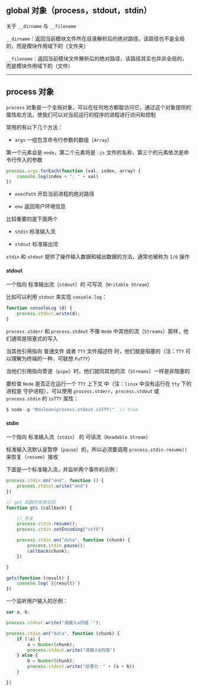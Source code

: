 ## global 对象（process，stdout，stdin）

关于 ```__dirname``` 与 ```__filename```

```__dirname```：返回当前模块文件所在目录解析后的绝对路径，该路径也不是全局的，而是模块作用域下的（文件夹）

```__filename```：返回当前模块文件解析后的绝对路径，该路径其实也并非全局的，而是模块作用域下的（文件）


----

## process 对象

`process` 对象是一个全局对象，可以在任何地方都能访问它，通过这个对象提供的属性和方法，使我们可以对当前运行的程序的进程进行访问和控制

常用的有以下几个方法：

* `argv` 一组包含命令行参数的数组（`Array`）

第一个元素会是 `node`，第二个元素将是 `.js` 文件的名称，第三个的元素依次是命令行传入的参数

```js
process.argv.forEach(function (val, index, array) {
    console.log(index + ": " + val)
})
```

* `execPath` 开启当前进程的绝对路径

* `env` 返回用户环境信息

比较重要的是下面两个

* `stdin` 标准输入流

* `stdout` 标准输出流

`stdin` 和 `stdout` 提供了操作输入数据和输出数据的方法，通常也被称为 `I/O` 操作

#### stdout

一个指向 标准输出流（`stdout`）的 可写流（`Writable Stream`）

比如可以利用 `stdout` 来实现 `console.log`：

```js
function consoleLog (d) {
    process.stdout.write(d);
}
```

`process.stderr` 和 `process.stdout` 不像 `Node` 中其他的流（`Streams`）那样，他们通常是阻塞式的写入

当其他引用指向 普通文件 或者 `TTY` 文件描述符 时，他们就是阻塞的（注：`TTY` 可以理解为终端的一种，可联想 `PuTTY`）

当他们引用指向管道（`pipe`）时，他们就同其他的流（`Streams`）一样是非阻塞的

要检查 `Node` 是否正在运行一个 `TTY` 上下文 中（注：`linux` 中没有运行在 `tty` 下的进程是 守护进程），可以使用 `process.stderr`，`process.stdout` 或 `process.stdin` 的 `isTTY` 属性：

```js
$ node -p "Boolean(process.stdout.isTTY)"  // true
```

#### stdin

一个指向 标准输入流（`stdin`） 的 可读流（`Readable Stream`）

标准输入流默认是暂停（`pause`）的，所以必须要调用 `process.stdin.resume()` 来恢复（`resume`）接收

下面是一个标准输入流，并监听两个事件的示例：

```js
process.stdin.on("end", function () {
    process.stdout.write("end")
})

// get 函数的简单实现
function gts (callback) {

    // 恢复
    process.stdin.resume();
    process.stdin.setEncoding("utf8")

    process.stdin.on("data", function (chunk) {
        process.stdin.pause();
        callback(chunk);
    })

}

gets(function (result) {
    console.log(`${result}`)
})
```

一个监听用户输入的示例：

```js
var a, b;

process.stdout.write("请输入a的值：");

process.stdin.on("data", function (chunk) {
    if (!a) {
        a = Number(chunk);
        process.stdout.write("请输入b的值")
    } else {
        b = Number(chunk);
        process.stdout.write("结果为：" + (a + b))
    }

})
```